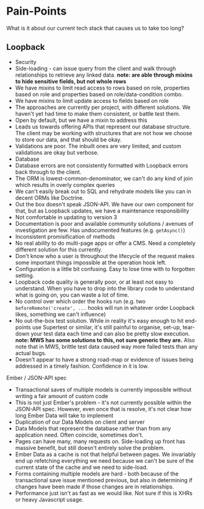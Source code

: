 # Pain-Points
What is it about our current tech stack that causes us to take too long?

## Loopback
* Security
 * Side-loading - can issue query from the client and walk through relationships to retrieve any linked data. **note: are able through mixins to hide sensitive fields, but not whole rows**
 * We have mixins to limit read access to rows based on role, properties based on role and properties based on role/data-condition combo.
 * We have mixins to limit update access to fields based on role
 * The approaches are currently per project, with different solutions. We haven't yet had time to make them consistent, or battle test them.
 * Open by default, but we have a mixin to address this
* Leads us towards offering APIs that represent our database structure.  The client may be working with structures that are not how we choose to store our data, and that should be okay.
* Validations are poor.  The inbuilt ones are very limited, and custom validations are okay but verbose.
* Database
 * Database errors are not consistently formatted with Loopback errors back through to the client.  
 * The ORM is lowest-common-denominator, we can't do any kind of join which results in overly complex queries
 * We can't easily break out to SQL and rehydrate models like you can in decent ORMs like Doctrine.
* Out the box doesn't speak JSON-API.  We have our own component for that, but as Loopback updates, we have a maintenance responsibility
* Not comfortable in updating to version 3
* Documentation is poor and available community solutions / avenues of investigation are few.  Has undocumented features (e.g. `getAsync()`)
* Inconsistent promisification of methods
* No real ability to do multi-page apps or offer a CMS.  Need a completely different solution for this currently.
* Don't know who a user is throughout the lifecycle of the request makes some important things impossible at the operation hook left.
* Configuration is a little bit confusing.  Easy to lose time with to forgotten setting.
* Loopback code quality is generally poor, or at least not easy to understand.  When you have to drop into the library code to understand what is going on, you can waste a lot of time.
* No control over which order the hooks run (e.g. two `beforeRemote('create', ...` hooks will run in whatever order Loopback likes, something we can't influence)
* No out-the-box test solution.  While in reality it's easy enough to hit end-points use Supertest or similar, it's still painful to organise, set-up, tear-down your test data each time and can also be pretty slow execution.  **note: MWS has some solutions to this, not sure generic they are.**  Also note that in MWS, brittle test data caused way more failed tests than any actual bugs.
* Doesn't appear to have a strong road-map or evidence of issues being addressed in a timely fashion.  Confidence in it is low.


Ember / JSON-API spec

* Transactional saves of multiple models is currently impossible without writing a fair amount of custom code
 * This is not just Ember's problem - it's not currently possible within the JSON-API spec.  However, even once that is resolve, it's not clear how long Ember Data will take to implement
* Duplication of our Data Models on client and server
* Data Models that represent the database rather than from any application need.  Often coincide, sometimes don't.
* Pages can have many, many requests on.  Side-loading up front has massive benefit, but still doesn't entirely solve the problem.
* Ember Data as a cache is not that helpful between pages.  We invariably end up refetching everything we need because we can't be sure of the current state of the cache and we need to side-load.
* Forms containing multiple models are hard - both because of the transactional save issue mentioned previous, but also in determining if changes have been made if those changes are in relationships.
* Performance just isn't as fast as we would like.  Not sure if this is XHRs or heavy Javascript usage.
